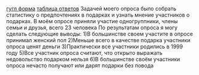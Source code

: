 [гугл форма](https://docs.google.com/forms/d/e/1FAIpQLSfk-zGTrrMeN1bwqhSEp3Tp7K1IPwtMLTbfXMRKpHxcGrQWIA/viewform?usp=sf_link)
[таблица ответов](https://docs.google.com/spreadsheets/d/1SlHkn9oP7n7blOe4HOwJ74F9Jcou3fydqOzNrbocFGA/edit#gid=1497356265&fvid=684366426)
Задачей моего опроса было собрать статистику о предпочтениях в подарках и узнать мнение участников о подарках. В моём опросе приняли участие одногруппники, члены семьи и друзья, всего 23 человека
По результатам опроса я могу сделать следующие выводы: 
1)В большинстве своем участите в опросе принимал женский пол
2)Меньше всего в качестве подарка участники опроса ценят деньги
3)Практически все участники родились в 1999 году
5)Все участник опроса считают, что открыто выражать недовольство подарком нельзя
6)В большинстве своём участники опроса нечасто получают или дарят подарки без повода
